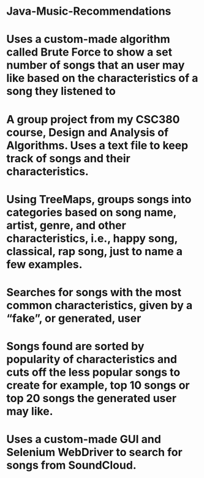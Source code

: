 # Java-Music-Recommendations
# Uses a custom-made algorithm called Brute Force to show a set number of songs that an user may like based on the characteristics of a song they listened to
# A group project from my CSC380 course, Design and Analysis of Algorithms. Uses a text file to keep track of songs and their characteristics. 
# Using TreeMaps, groups songs into categories based on song name, artist, genre, and other characteristics, i.e., happy song, classical, rap song, just to name a few examples.
# Searches for songs with the most common characteristics, given by a “fake”, or generated, user
# Songs found are sorted by popularity of characteristics and cuts off the less popular songs to create for example, top 10 songs or top 20 songs the generated user may like.
# Uses a custom-made GUI and Selenium WebDriver to search for songs from SoundCloud.
